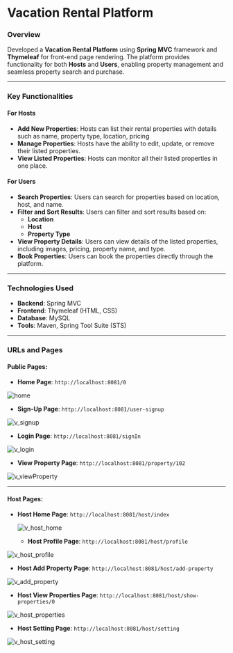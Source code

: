 # Vacation Rental Platform

### Overview  
Developed a **Vacation Rental Platform** using **Spring MVC** framework and **Thymeleaf** for front-end page rendering. The platform provides functionality for both **Hosts** and **Users**, enabling property management and seamless property search and purchase.  

---

### Key Functionalities  

#### **For Hosts**  
- **Add New Properties**: Hosts can list their rental properties with  details such as name, property type, location, pricing  
- **Manage Properties**: Hosts have the ability to edit, update, or remove their listed properties.  
- **View Listed Properties**: Hosts can monitor all their listed properties in one place.  

#### **For Users**  
- **Search Properties**: Users can search for properties based on location, host, and name.  
- **Filter and Sort Results**: Users can filter and sort results based on:  
   - **Location**  
   - **Host**  
   - **Property Type**  
- **View Property Details**: Users can view details of the listed properties, including images, pricing,  property name, and type.  
- **Book Properties**: Users can book the properties directly through the platform.  

---

### Technologies Used  
- **Backend**: Spring MVC  
- **Frontend**: Thymeleaf (HTML, CSS)  
- **Database**: MySQL  
- **Tools**: Maven, Spring Tool Suite (STS)  

---
### URLs and Pages
#### Public Pages:
- **Home Page**: `http://localhost:8081/0`
  
![home](https://github.com/user-attachments/assets/f62849a8-0420-4555-b88f-3c031f448223)

- **Sign-Up Page**: `http://localhost:8081/user-signup`
  
![v_signup](https://github.com/user-attachments/assets/2866f9c0-977a-4e19-87e0-228f29203175)

- **Login Page**: `http://localhost:8081/signIn`

![v_login](https://github.com/user-attachments/assets/fbd35754-230c-4e47-9e65-d9b8c8f310b6)

- **View Property Page**: `http://localhost:8081/property/102`

![v_viewProperty](https://github.com/user-attachments/assets/fcb59f66-9102-4987-a637-95a4ecbc77ac)

---
#### Host Pages:
- **Host Home Page**: `http://localhost:8081/host/index`
  
  ![v_host_home](https://github.com/user-attachments/assets/2e710a81-e1a7-40dc-8046-998453b0abdc)

  - **Host Profile Page**: `http://localhost:8081/host/profile`
    
![v_host_profile](https://github.com/user-attachments/assets/12433583-039e-4b18-9de1-72b0fbfd3a65)

- **Host Add Property Page**: `http://localhost:8081/host/add-property`
  
![v_add_property](https://github.com/user-attachments/assets/db1c028d-0b0d-437b-a8df-857002d052f7)

- **Host View Properties Page**: `http://localhost:8081/host/show-properties/0`
  
![v_host_properties](https://github.com/user-attachments/assets/f2bd5f3b-a60f-452c-bd88-9e0fda9e37bb)

- **Host Setting Page**: `http://localhost:8081/host/setting`
  
![v_host_setting](https://github.com/user-attachments/assets/3df35333-b588-4da9-a9c7-4d6f6ceabac2)
